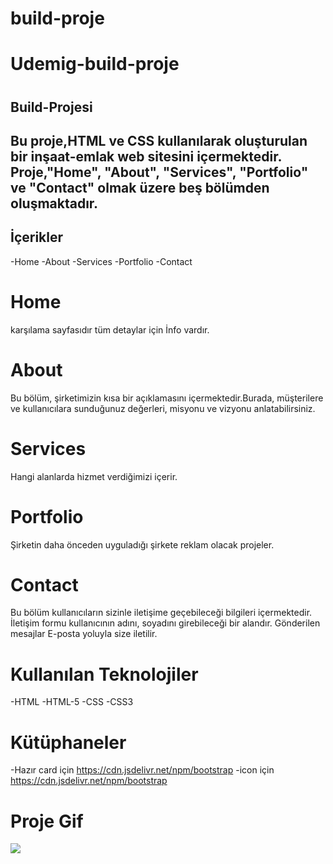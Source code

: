 # build-proje
<h1> Udemig-build-proje <h1>

<h2> Build-Projesi <h2>

Bu proje,HTML ve CSS kullanılarak oluşturulan bir inşaat-emlak web sitesini içermektedir. Proje,"Home", "About", "Services", "Portfolio" ve "Contact" olmak üzere beş bölümden oluşmaktadır.

<h2>İçerikler </h2>

-Home
-About
-Services
-Portfolio
-Contact

<h1>Home</h1>

karşılama sayfasıdır tüm detaylar için İnfo vardır.

<h1> About</h1> 
Bu bölüm, şirketimizin kısa bir açıklamasını içermektedir.Burada, müşterilere ve kullanıcılara sunduğunuz değerleri, misyonu ve vizyonu anlatabilirsiniz.

<h1>Services</h1>

Hangi alanlarda hizmet verdiğimizi içerir.

<h1>Portfolio</h1>

Şirketin daha önceden uyguladığı şirkete reklam olacak projeler.

<h1>Contact</h1>

Bu bölüm kullanıcıların sizinle iletişime geçebileceği bilgileri içermektedir. İletişim formu kullanıcının adını, soyadını girebileceği bir alandır. Gönderilen mesajlar E-posta yoluyla size iletilir.

<h1>Kullanılan Teknolojiler</h1>

-HTML
-HTML-5
-CSS
-CSS3

<h1>Kütüphaneler</h1>

-Hazır card için https://cdn.jsdelivr.net/npm/bootstrap
-icon için https://cdn.jsdelivr.net/npm/bootstrap

<h1>Proje Gif</h1>

<img src="/proje.gif"/>








